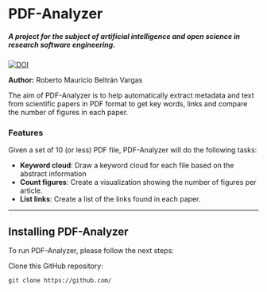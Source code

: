 # PDF-Analyzer
##### A project for the subject of artificial intelligence and open science in research software engineering.

[![DOI](https://zenodo.org/badge/597722448.svg)](https://zenodo.org/badge/latestdoi/597722448)

**Author:** Roberto Mauricio Beltrán Vargas

The aim of PDF-Analyzer is to help automatically extract metadata and text from scientific papers in PDF format to get key words, links and compare the number of figures in each paper. 


### Features
Given a set of 10 (or less) PDF file, PDF-Analyzer will do the following tasks:

- **Keyword cloud**: Draw a keyword cloud for each file based on the abstract information
- **Count figures**: Create a visualization showing the number of figures per article.
- **List links**: Create a list of the links found in each paper.
***
## Installing PDF-Analyzer

To run PDF-Analyzer, please follow the next steps:

Clone this GitHub repository:
```
git clone https://github.com/
```